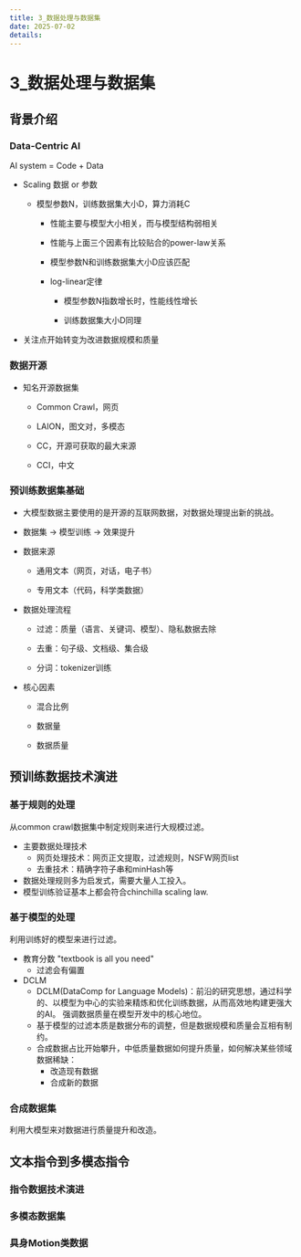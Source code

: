 ```yaml
---
title: 3_数据处理与数据集
date: 2025-07-02
details: 
---
```


# 3_数据处理与数据集

## 背景介绍

### Data-Centric AI

AI system = Code + Data

- Scaling 数据 or 参数

    - 模型参数N，训练数据集大小D，算力消耗C

        - 性能主要与模型大小相关，而与模型结构弱相关

        - 性能与上面三个因素有比较贴合的power-law关系

        - 模型参数N和训练数据集大小D应该匹配

        - log-linear定律

            - 模型参数N指数增长时，性能线性增长
            
            - 训练数据集大小D同理

- 关注点开始转变为改进数据规模和质量

### 数据开源

- 知名开源数据集

    - Common Crawl，网页

    - LAION，图文对，多模态

    - CC，开源可获取的最大来源

    - CCI，中文

### 预训练数据集基础

- 大模型数据主要使用的是开源的互联网数据，对数据处理提出新的挑战。

- 数据集 -> 模型训练 -> 效果提升

- 数据来源

    - 通用文本（网页，对话，电子书）

    - 专用文本（代码，科学类数据）

- 数据处理流程

    - 过滤：质量（语言、关键词、模型）、隐私数据去除

    - 去重：句子级、文档级、集合级

    - 分词：tokenizer训练

- 核心因素

    - 混合比例

    - 数据量

    - 数据质量

## 预训练数据技术演进
### 基于规则的处理
从common crawl数据集中制定规则来进行大规模过滤。
- 主要数据处理技术
    - 网页处理技术：网页正文提取，过滤规则，NSFW网页list
    - 去重技术：精确字符子串和minHash等
- 数据处理规则多为启发式，需要大量人工投入。
- 模型训练验证基本上都会符合chinchilla scaling law.
### 基于模型的处理
利用训练好的模型来进行过滤。
- 教育分数 "textbook is all you need"
    - 过滤会有偏置
- DCLM
    - DCLM(DataComp for Language Models)：前沿的研究思想，通过科学的、以模型为中心的实验来精炼和优化训练数据，从而高效地构建更强大的AI。 强调数据质量在模型开发中的核心地位。
    - 基于模型的过滤本质是数据分布的调整，但是数据规模和质量会互相有制约。
    - 合成数据占比开始攀升，中低质量数据如何提升质量，如何解决某些领域数据稀缺：
        - 改造现有数据
        - 合成新的数据

### 合成数据集

利用大模型来对数据进行质量提升和改造。

## 文本指令到多模态指令

### 指令数据技术演进

### 多模态数据集

### 具身Motion类数据